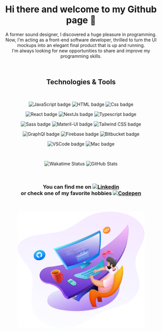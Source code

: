 <h1 align="center">Hi there and welcome to my Github page 👋</h1>

<p align="center">
    A former sound designer, I discovered a huge pleasure in programming.<br/>
    Now, I'm acting as a front-end software developer, thrilled to turn the UI mockups into an elegant final product that is up and running.<br/>
    I'm always looking for new opportunities to share and improve my programming skills.
</p>

<br/>

<h2 align="center">Technologies & Tools</h2>
<br/>
<p align='center'>
    <img alt="JavaScript badge" src="https://img.shields.io/badge/JavaScript-F7DF1E?logo=javascript&logoColor=white&style=flat" />
    <img alt="HTML badge" src="https://img.shields.io/badge/HTML-E34F26?logo=html5&logoColor=white&style=flat" />
    <img alt="Css badge" src="https://img.shields.io/badge/CSS-1572B6?logo=css3&logoColor=white&style=flat" />
<p align="center">
    <img alt="React badge" src="https://img.shields.io/badge/React-55d1f5?logo=react&logoColor=white&style=flat" />
    <img alt="NextJs badge" src="https://img.shields.io/badge/Next.js-black?logo=next.js&logoColor=white&style=flat" />
    <img alt="Typescript badge" src="https://img.shields.io/badge/Typescript-255eb2?logo=typescript&logoColor=white&style=flat" />
</p>
<p align="center">
    <img alt="Sass badge" src="https://img.shields.io/badge/Sass-CC6699?logo=sass&logoColor=white&style=flat" />
    <img alt="Materil-UI badge" src="https://img.shields.io/badge/Material&#8211UI-0081CB?logo=mui&logoColor=white&style=flat" />
    <img alt="Tailwind CSS badge" src="https://img.shields.io/badge/Tailwindcss-blue?logo=tailwindcss&logoColor=white&style=flat" />
</p>
<p align="center">
    <img alt="GraphQl badge" src="https://img.shields.io/badge/GraphQL-E10098?logo=graphql&logoColor=white&style=flat" />
    <img alt="Firebase badge" src="https://img.shields.io/badge/Firebase-FFCA28?logo=firebase&logoColor=white&style=flat" />
    <img alt="Bitbucket badge" src="https://img.shields.io/badge/Bitbuket-0052CC?logo=bitbucket&logoColor=white&style=flat" />
</p>
<p align="center">
  <img alt="VSCode badge" src="https://img.shields.io/badge/VSCode-007ACC?logo=visualstudiocode&logoColor=white&style=flat" />
  <img alt="Mac badge" src="https://img.shields.io/badge/macOS-000000?logo=macos&logoColor=white&style=flat" />
</p>

<br/>

<p align="center">
    <img alt="Wakatime Status" src="https://github-readme-stats.vercel.app/api/wakatime?username=GutuGaluppo&theme=radical&layout=compact" />
    <img alt="GitHub Stats" src="https://github-readme-stats.vercel.app/api?username=GutuGaluppo&theme=radical&custom_title=Gutu+Galuppo's+GitHub+Stats&show_icons=false" />
</p>

<br/>

<h3 align="center">
  You can find me on
    <a href="https://www.linkedin.com/in/augusto-galuppo-b687b824/">
    <img
      alt="Linkedin"
      src="https://img.shields.io/badge/Linkedin-000?logo=linkedin&logoColor=white"
    />
  </a>
    <br/>
    or check one of my favorite hobbies
  <a href="https://codepen.io/gutugaluppo">
    <img
      alt="Codepen"
      src="https://img.shields.io/badge/Codepen-000000?logo=codepen&logoColor=white"
    />
  </a>  
</h3>
<br/>
<p align="center">
  <img src="/PngItem_42822.png" alt="frontend-ilustration" width="400" />
</p>




<!-- Some refs -->

<!-- 
https://simpleicons.org/?q=codepen
https://aleksandarpopovic.com/Easiest-way-to-set-up-your-Github-profile-page/ 
https://github.com/anuraghazra/github-readme-stats
https://towardsdatascience.com/build-a-stunning-readme-for-your-github-profile-9b80434fe5d7
https://github.com/abhisheknaiidu
-->
